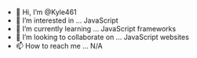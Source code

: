 - 👋 Hi, I’m @Kyle461
- 👀 I’m interested in ... JavaScript
- 🌱 I’m currently learning ... JavaScript frameworks
- 💞️ I’m looking to collaborate on ... JavaScript websites
- 📫 How to reach me ... N/A

<!---
Kyle461/Kyle461 is a ✨ special ✨ repository because its `README.md` (this file) appears on your GitHub profile.
You can click the Preview link to take a look at your changes.
--->
